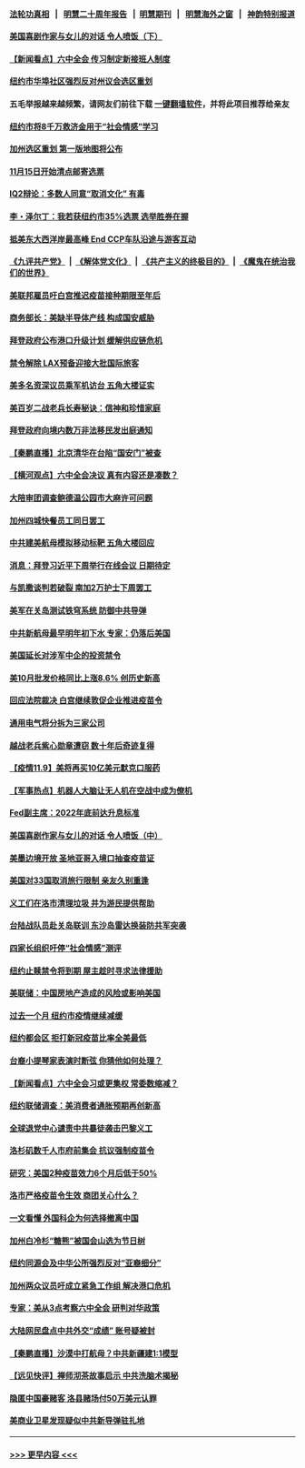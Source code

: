 #### [法轮功真相](https://github.com/gfw-breaker/truth/blob/master/README.md?t=0) &nbsp;&nbsp;|&nbsp;&nbsp; [明慧二十周年报告](https://github.com/gfw-breaker/mh-reports/blob/master/README.md?t=0) &nbsp;&nbsp;|&nbsp;&nbsp;[明慧期刊](https://github.com/gfw-breaker/mh-qikan) &nbsp;&nbsp;|&nbsp;&nbsp; [明慧海外之窗](https://github.com/gfw-breaker/mh-news/blob/master/README.md?t=0) &nbsp;&nbsp;|&nbsp;&nbsp; [神韵特别报道](https://github.com/gfw-breaker/mh-news/blob/master/shenyun.md?t=0)
#### [美国喜剧作家与女儿的对话 令人喷饭（下）](../pages/nsc412/n13366659.md?t=11102050) 
#### [【新闻看点】六中全会 传习制定新接班人制度](../pages/nsc412/n13365642.md?t=11102050) 
#### [纽约市华埠社区强烈反对州议会选区重划](../pages/nsc412/n13366381.md?t=11102050) 
#### 五毛举报越来越频繁，请网友们前往下载 [一键翻墙软件](https://github.com/gfw-breaker/ssr-accounts)，并将此项目推荐给亲友
#### [纽约市将8千万救济金用于“社会情感”学习](../pages/nsc412/n13366423.md?t=11102050) 
#### [加州选区重划 第一版地图将公布](../pages/nsc412/n13366232.md?t=11102050) 
#### [11月15日开始清点邮寄选票](../pages/nsc412/n13366328.md?t=11102050) 
#### [IQ2辩论：多数人同意“取消文化” 有毒](../pages/nsc412/n13366313.md?t=11102050) 
#### [李・泽尔丁：我若获纽约市35%选票 选举胜券在握](../pages/nsc412/n13366317.md?t=11102050) 
#### [抵美东大西洋岸最高峰  End CCP车队沿途与游客互动](../pages/nsc412/n13366344.md?t=11102050) 
#### [《九评共产党》](https://github.com/begood0513/9ping.md/blob/master/README.md) &nbsp;|&nbsp; [《解体党文化》](../../../../jtdwh.md/blob/master/README.md)  &nbsp;|&nbsp; [《共产主义的终极目的》](../../../../gczydzjmd.md/blob/master/README.md) &nbsp;|&nbsp; [《魔鬼在统治我们的世界》](../../../../mgztzwmdsj.md/blob/master/README.md) 
#### [美联邦雇员吁白宫推迟疫苗接种期限至年后](../pages/nsc412/n13366072.md?t=11102050) 
#### [商务部长：美缺半导体产线 构成国安威胁](../pages/nsc412/n13366040.md?t=11102050) 
#### [拜登政府公布港口升级计划 缓解供应链危机](../pages/nsc412/n13365712.md?t=11102050) 
#### [禁令解除 LAX预备迎接大批国际旅客](../pages/nsc412/n13366145.md?t=11102050) 
#### [美多名资深议员乘军机访台 五角大楼证实](../pages/nsc412/n13366044.md?t=11102050) 
#### [美百岁二战老兵长寿秘诀：信神和珍惜家庭](../pages/nsc412/n13365986.md?t=11102050) 
#### [拜登政府向境内数万非法移民发出庭通知](../pages/nsc412/n13365925.md?t=11102050) 
#### [【秦鹏直播】北京清华在台陷“国安门”被查](../pages/nsc412/n13365821.md?t=11102050) 
#### [【横河观点】六中全会决议 真有内容还是凑数？](../pages/nsc412/n13365870.md?t=11102050) 
#### [大陪审团调查鲍德温公园市大麻许可问题](../pages/nsc412/n13365923.md?t=11102050) 
#### [加州四城快餐员工同日罢工](../pages/nsc412/n13365816.md?t=11102050) 
#### [中共建美航母模拟移动标靶 五角大楼回应](../pages/nsc412/n13365851.md?t=11102050) 
#### [消息：拜登习近平下周举行在线会议 日期待定](../pages/nsc412/n13365715.md?t=11102050) 
#### [与凯撒谈判若破裂 南加2万护士下周罢工](../pages/nsc412/n13365647.md?t=11102050) 
#### [美军在关岛测试铁穹系统 防御中共导弹](../pages/nsc412/n13365453.md?t=11102050) 
#### [中共新航母最早明年初下水 专家：仍落后美国](../pages/nsc412/n13365553.md?t=11102050) 
#### [美国延长对涉军中企的投资禁令](../pages/nsc412/n13365498.md?t=11102050) 
#### [美10月批发价格同比上涨8.6% 创历史新高](../pages/nsc412/n13365441.md?t=11102050) 
#### [回应法院裁决 白宫继续敦促企业推进疫苗令](../pages/nsc412/n13365323.md?t=11102050) 
#### [通用电气将分拆为三家公司](../pages/nsc412/n13365421.md?t=11102050) 
#### [越战老兵紫心勋章遭窃 数十年后奇迹复得](../pages/nsc412/n13364339.md?t=11102050) 
#### [【疫情11.9】美将再买10亿美元默克口服药](../pages/nsc412/n13363384.md?t=11102050) 
#### [【军事热点】机器人大脑让无人机在空战中成为僚机](../pages/nsc412/n13364016.md?t=11102050) 
#### [Fed副主席：2022年底前达升息标准](../pages/nsc412/n13364843.md?t=11102050) 
#### [美国喜剧作家与女儿的对话 令人喷饭（中）](../pages/nsc412/n13364136.md?t=11102050) 
#### [美墨边境开放 圣地亚哥入境口抽查疫苗证](../pages/nsc412/n13364169.md?t=11102050) 
#### [美国对33国取消旅行限制  亲友久别重逢](../pages/nsc412/n13363880.md?t=11102050) 
#### [义工们在洛市清理垃圾 并为游民提供帮助](../pages/nsc412/n13364030.md?t=11102050) 
#### [台陆战队员赴关岛联训 东沙岛雷达换装防共军突袭](../pages/nsc412/n13361796.md?t=11102050) 
#### [四家长组织吁停“社会情感”测评](../pages/nsc412/n13363870.md?t=11102050) 
#### [纽约止赎禁令将到期 屋主趁时寻求法律援助](../pages/nsc412/n13363855.md?t=11102050) 
#### [美联储：中国房地产造成的风险或影响美国](../pages/nsc412/n13363970.md?t=11102050) 
#### [过去一个月 纽约市疫情继续减缓](../pages/nsc412/n13363887.md?t=11102050) 
#### [纽约都会区 拒打新冠疫苗比率全美最低](../pages/nsc412/n13363877.md?t=11102050) 
#### [台裔小提琴家表演时断弦 你猜他如何处理？](../pages/nsc412/n13363789.md?t=11102050) 
#### [【新闻看点】六中全会习或更集权 常委数缩减？](../pages/nsc412/n13362553.md?t=11102050) 
#### [纽约联储调查：美消费者通胀预期再创新高](../pages/nsc412/n13363474.md?t=11102050) 
#### [全球退党中心谴责中共暴徒袭击巴黎义工](../pages/nsc412/n13363377.md?t=11102050) 
#### [洛杉矶数千人市府前集会 抗议强制疫苗令](../pages/nsc412/n13363595.md?t=11102050) 
#### [研究：美国2种疫苗效力6个月后低于50%](../pages/nsc412/n13363311.md?t=11102050) 
#### [洛市严格疫苗令生效 商团关心什么？](../pages/nsc412/n13363517.md?t=11102050) 
#### [一文看懂 外国科企为何选择撤离中国](../pages/nsc412/n13351520.md?t=11102050) 
#### [加州白冷杉“糖熊”被国会山选为节日树](../pages/nsc412/n13363459.md?t=11102050) 
#### [纽约同源会及中华公所强烈反对“亚裔细分”](../pages/nsc412/n13360771.md?t=11102050) 
#### [加州两众议员吁成立紧急工作组 解决港口危机](../pages/nsc412/n13363373.md?t=11102050) 
#### [专家：美从3点考察六中全会 研判对华政策](../pages/nsc412/n13362089.md?t=11102050) 
#### [大陆网民盘点中共外交“成绩” 账号疑被封](../pages/nsc412/n13363322.md?t=11102050) 
#### [【秦鹏直播】沙漠中打航母？中共新疆建1:1模型](../pages/nsc412/n13363276.md?t=11102050) 
#### [【远见快评】禅师沏茶故事启示 中共洗脑术揭秘](../pages/nsc412/n13363202.md?t=11102050) 
#### [隐匿中国豪赌客 洛县赌场付50万美元认罪](../pages/nsc412/n13363310.md?t=11102050) 
#### [美商业卫星发现疑似中共新导弹驻扎地](../pages/nsc412/n13363238.md?t=11102050) 

----
#### [ >>> 更早内容 <<< ](../indexes/nsc412-earlier.md)
